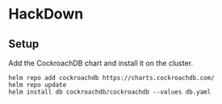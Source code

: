 # HackDown

## Setup

Add the CockroachDB chart and install it on the cluster.

```
helm repo add cockroachdb https://charts.cockroachdb.com/
helm repo update
helm install db cockroachdb/cockroachdb --values db.yaml
```
